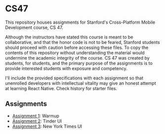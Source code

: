 # CS47

This repository houses assignments for Stanford's Cross-Platform Mobile Development course, CS 47. 

Although the instructors have stated this course is meant to be collaborative, and that the honor code is not to be feared, Stanford students should proceed with caution before accessing these files. To copy the contents of this repository without understanding the material would undermine the academic integrity of the course. CS 47 was created by students, for students, and the primary purpose of the assignments is to provide interested students with exposure and competency.

I'll include the provided specifications with each assignment so that unenrolled developers with intellectual vitality may give an honest attempt at learning React Native. Check history for starter files.

## Assignments
- [Assignment 1](./Assignment-1): Warmup
- [Assignment 2](./Assignment-2): Tinder UI
- [Assignment 3](./Assignment-2): New York Times UI
